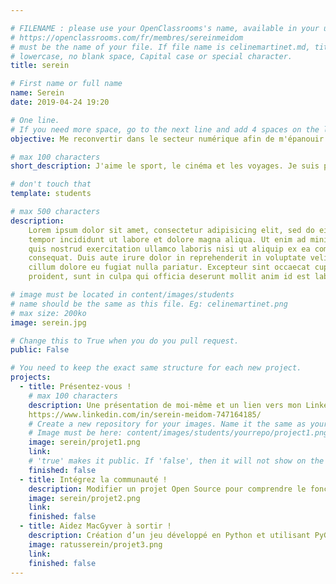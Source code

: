 ```yaml
---

# FILENAME : please use your OpenClassrooms's name, available in your url.
# https://openclassrooms.com/fr/membres/sereinmeidom
# must be the name of your file. If file name is celinemartinet.md, title is celinemartinet.
# lowercase, no blank space, Capital case or special character.
title: serein

# First name or full name
name: Serein
date: 2019-04-24 19:20

# One line.
# If you need more space, go to the next line and add 4 spaces on the left, as in 'description'.
objective: Me reconvertir dans le secteur numérique afin de m'épanouir et de travailler de n'importe où dans le monde.

# max 100 characters
short_description: J'aime le sport, le cinéma et les voyages. Je suis passionné de jeux vidéos et de lecture.

# don't touch that
template: students

# max 500 characters
description:
    Lorem ipsum dolor sit amet, consectetur adipisicing elit, sed do eiusmod
    tempor incididunt ut labore et dolore magna aliqua. Ut enim ad minim veniam,
    quis nostrud exercitation ullamco laboris nisi ut aliquip ex ea commodo
    consequat. Duis aute irure dolor in reprehenderit in voluptate velit esse
    cillum dolore eu fugiat nulla pariatur. Excepteur sint occaecat cupidatat non
    proident, sunt in culpa qui officia deserunt mollit anim id est laborum.

# image must be located in content/images/students
# name should be the same as this file. Eg: celinemartinet.png
# max size: 200ko
image: serein.jpg

# Change this to True when you do you pull request.
public: False

# You need to keep the exact same structure for each new project.
projects:
  - title: Présentez-vous !
    # max 100 characters
    description: Une présentation de moi-même et un lien vers mon LinkedIn.
    https://www.linkedin.com/in/serein-meidom-747164185/
    # Create a new repository for your images. Name it the same as your nickname and profile picture.
    # Image must be here: content/images/students/yourrepo/project1.png
    image: serein/projet1.png
    link: 
    # 'true' makes it public. If 'false', then it will not show on the website.
    finished: false
  - title: Intégrez la communauté !
    description: Modifier un projet Open Source pour comprendre le fonctionnement de Git, de Github et des pull requests.
    image: serein/projet2.png
    link: 
    finished: false
  - title: Aidez MacGyver à sortir !
    description: Création d’un jeu développé en Python et utilisant PyGame.
    image: ratusserein/projet3.png
    link: 
    finished: false
---
```

